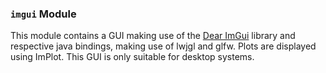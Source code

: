### `imgui` Module

This module contains a GUI making use of the 
[Dear ImGui](https://github.com/ocornut/imgui) library and respective 
java bindings, making use of lwjgl and glfw. Plots are displayed using
ImPlot. This GUI is only suitable for desktop systems.